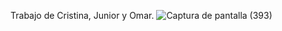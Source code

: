 Trabajo de Cristina, Junior y Omar.
![Captura de pantalla (393)](https://github.com/user-attachments/assets/a65efa88-e75a-46f4-ace5-9d981bcde932)
